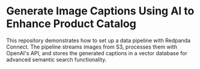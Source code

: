 # Generate Image Captions Using AI to Enhance Product Catalog

This repository demonstrates how to set up a data pipeline with Redpanda Connect. The pipeline streams images from S3, processes them with OpenAI's API, and stores the generated captions in a vector database for advanced semantic search functionality.
